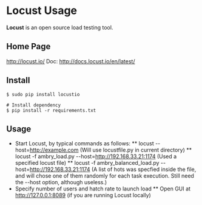 Locust Usage
======
**Locust** is an open source load testing tool.

## Home Page
http://locust.io/
Doc: http://docs.locust.io/en/latest/

## Install
```
$ sudo pip install locustio

# Install dependency
$ pip install -r requirements.txt
```

## Usage
* Start Locust, by typical commands as follows:
** locust --host=http://example.com (Will use locustfile.py in current directory)
** locust -f ambry_load.py --host=http://192.168.33.21:1174 (Used a specified locust file)
** locust -f ambry_balanced_load.py --host=http://192.168.33.21:1174 (A list of hots was specfied inside the file, and will chose one of them randomly for each task execution. Still need the --host option, although useless.)
* Specify number of users and hatch rate to launch load
** Open GUI at http://127.0.0.1:8089 (if you are running Locust locally)
